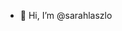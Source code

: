 - 👋 Hi, I’m @sarahlaszlo

<!---
sarahlaszlo/sarahlaszlo is a ✨ special ✨ repository because its `README.md` (this file) appears on your GitHub profile.
You can click the Preview link to take a look at your changes.
--->
